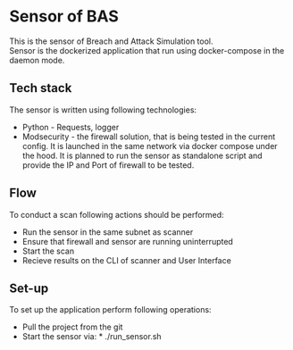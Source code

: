 # Sensor of BAS
This is the sensor of Breach and Attack Simulation tool.  
Sensor is the dockerized application that run using docker-compose in the daemon mode.

## Tech stack
The sensor is written using following technologies:
* Python - Requests, logger
* Modsecurity - the firewall solution, that is being tested in the current config. It is launched in the same network via docker compose under the hood. It is planned to run the sensor as standalone script and provide the IP and Port of firewall to be tested. 

## Flow
To conduct a scan following actions should be performed:
* Run the sensor in the same subnet as scanner
* Ensure that firewall and sensor are running uninterrupted
* Start the scan 
* Recieve results on the CLI of scanner and User Interface 

## Set-up
To set up the application perform following operations:  
* Pull the project from the git
* Start the sensor via:
        * ./run_sensor.sh

